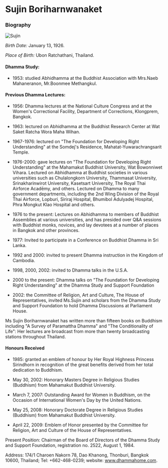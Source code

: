 # Sujin Boriharnwanaket 

### Biography


![Sujin](https://alwell.github.io/Book_details/sujin.jpg)


*Birth Date:* January 13, 1926.


*Place of Birth:* Ubon Ratchathani, Thailand.


#### Dhamma Study:


- 1953: studied Abhidhamma at the Buddhist Association with Mrs.Naeb Mahaneranon, Mr.Boonmee Methangkul.


#### Previous Dhamma Lectures:


- 1956: Dhamma lectures at the National Culture Congress and at the Women's Correctional Facility, Department of Corrections, Klongprem, Bangkok. 


- 1963: lectured on Abhidhamma at the Buddhist Research Center at Wat Saket Ratcha Wora Maha Wihan. 


- 1967-1976: lectured on "The Foundation for Developing Right Understanding" at the Somdej's Residence, Mahatat-Yuwarachrangsarit Temple. 


- 1976-2000: gave lectures on "The Foundation for Developing Right Understanding" at the Mahamakut Buddhist University, Wat Bowonniwet Vihara. Lectured on Abhidhamma at Buddhist societies in various universities such as Chulalongkorn University, Thammasat University, Srinakharinwirot University, Kasetsart University, The Royal Thai Airforce Acadēmy, and others. Lectured on Dhamma to many government departments, including the 2nd Wing Division of the Royal Thai Airforce, Lopburi, Siriraj Hospital, Bhumibol Adulyadej Hospital, Phra Mongkut Klao Hospital and others.


- 1976 to the present:  Lectures on Abhidhamma to members of Buddhist Assemblies at various universities, and has presided over Q&A sessions with Buddhist monks, novices, and lay devotees at a number of places in Bangkok and other provinces. 


- 1977: Invited to participate in a Conference on Buddhist Dhamma in Sri Lanka.


- 1992 and 2000: invited to present Dhamma instruction in the Kingdom of Cambodia. 


- 1998, 2000, 2002: invited to Dhamma talks in the U.S.A. 


- 2000 to the present: Dhamma talks on "The Foundation for Developing Right Understanding" at the Dhamma Study and Support Foundation 


- 2002: the Committee of Religion, Art and Culture, The House of Representatives, invited Ms.Sujin and scholars from the Dhamma Study and Support Foundation to hold Dhamma Discussions at Parliament House.


Ms Sujin Boriharnwanaket has written more than fifteen books on Buddhism including "A Survey of Paramattha Dhamma" and "The Conditionality of Life": Her lectures are broadcast from more than twenty broadcasting stations throughout Thailand.


#### Honours Received


- 1985: granted an emblem of honour by Her Royal Highness Princess Sirindhorn in recognition of the great benefits derived from her total dedication to Buddhism. 

- May 30, 2002: Honorary Masters Degree in Religious Studies (Buddhism) from Mahamakut Buddhist University.

- March 7, 2007: Outstanding Award for Women in Buddhism, on the Occasion of International Women's Day by the United Nations. 

- May 25, 2008: Honorary Doctorate Degree in Religious Studies (Buddhism) from Mahamakut Buddhist University. 


- April 22, 2009: Emblem of Honor presented by the Committee for Religion, Art and Culture of the House of Representatives.

Present Position: Chairman of the Board of Directors of the Dhamma Study and Support Foundation, registration no. 2522, August 1, 1984.

Address: 174/1 Charoen Nakorn 78, Dao Khanong, Thonburi, Bangkok 10600, Thailand; Tel: +662-468-0239; website: www.dhammahome.com.


